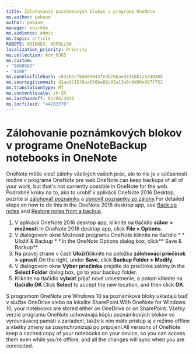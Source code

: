 ```yaml
---
title: Zálohovanie poznámkových blokov v programe OneNote
ms.author: pebaum
author: pebaum
manager: mnirkhe
ms.audience: Admin
ms.topic: article
ROBOTS: NOINDEX, NOFOLLOW
localization_priority: Priority
ms.collection: Adm_O365
ms.custom:
- "9000567"
- "4500"
ms.openlocfilehash: c6426ecf66089043fedb76baed4358b12b340388
ms.sourcegitcommit: d1aad215f8aa636ba89c93a13a0c9d90e997f752
ms.translationtype: MT
ms.contentlocale: sk-SK
ms.lasthandoff: 05/06/2020
ms.locfileid: "44283370"
---
```

# <a name="backup-notebooks-in-onenote"></a><span data-ttu-id="bf9c2-102">Zálohovanie poznámkových blokov v programe OneNote</span><span class="sxs-lookup"><span data-stu-id="bf9c2-102">Backup notebooks in OneNote</span></span>

<span data-ttu-id="bf9c2-103">OneNote môže viesť zálohy všetkých vašich prác, ale to nie je v súčasnosti možné v programe OneNote pre web.</span><span class="sxs-lookup"><span data-stu-id="bf9c2-103">OneNote can keep backups of all of your work, but that's not currently possible in OneNote for the web.</span></span> <span data-ttu-id="bf9c2-104">Podrobné kroky na to, ako to urobiť v aplikácii OneNote 2016 Desktop, pozrite si [zálohovať poznámky](https://support.office.com/article/back-up-notes-f58b34b0-611d-435e-87fa-7942a1767af4#id0eaabaaa=2016,_2013,_2010) a [obnoviť poznámky zo zálohy](https://support.microsoft.com/office/restore-notes-from-a-backup-5daf9cb0-6769-4998-a5de-f044fdd0d831).</span><span class="sxs-lookup"><span data-stu-id="bf9c2-104">For detailed steps on how to do this in the OneNote 2016 desktop app, see [Back up notes](https://support.office.com/article/back-up-notes-f58b34b0-611d-435e-87fa-7942a1767af4#id0eaabaaa=2016,_2013,_2010) and [Restore notes from a backup](https://support.microsoft.com/office/restore-notes-from-a-backup-5daf9cb0-6769-4998-a5de-f044fdd0d831).</span></span>

1. <span data-ttu-id="bf9c2-105">V aplikácii OneNote 2016 desktop app, kliknite na tlačidlo **súbor > možnosti**.</span><span class="sxs-lookup"><span data-stu-id="bf9c2-105">In OneNote 2016 desktop app, click **File > Options**.</span></span>
2. <span data-ttu-id="bf9c2-106">V dialógovom okne Možnosti programu OneNote kliknite na tlačidlo \* \* Uložiť & Backup \* \*.</span><span class="sxs-lookup"><span data-stu-id="bf9c2-106">In the OneNote Options dialog box, click\*\* Save & Backup\*\*.</span></span>
3. <span data-ttu-id="bf9c2-107">Na pravej strane v časti **Uložiť**kliknite na položku **zálohovací priečinok > upraviť**.</span><span class="sxs-lookup"><span data-stu-id="bf9c2-107">On the right, under **Save**, click **Backup Folder > Modify**.</span></span>
4. <span data-ttu-id="bf9c2-108">V dialógovom okne **Výber priečinka** prejdite do priečinka zálohy.</span><span class="sxs-lookup"><span data-stu-id="bf9c2-108">In the **Select Folder** dialog box, go to your backup folder.</span></span>
5. <span data-ttu-id="bf9c2-109">Kliknite na tlačidlo **vybrať** prijať nové umiestnenie, a potom kliknite na **tlačidlo OK**.</span><span class="sxs-lookup"><span data-stu-id="bf9c2-109">Click **Select** to accept the new location, and then click **OK**.</span></span>

<span data-ttu-id="bf9c2-110">S programom OneNote pre Windows 10 sa poznámkové bloky ukladajú buď v službe OneDrive alebo na lokalite SharePoint.</span><span class="sxs-lookup"><span data-stu-id="bf9c2-110">With OneNote for Windows 10, your notebooks are stored either on OneDrive or on SharePoint.</span></span> <span data-ttu-id="bf9c2-111">Všetky verzie programu OneNote uchovávajú kópiu poznámkových blokov vo vyrovnávacej pamäti v zariadení, takže k nim máte prístup aj v režime offline a všetky zmeny sa zosynchronizujú po pripojení.</span><span class="sxs-lookup"><span data-stu-id="bf9c2-111">All versions of OneNote keep a cached copy of your notebooks on your device, so you can access them even while you’re offline, and all the changes will sync when you are connected.</span></span>
